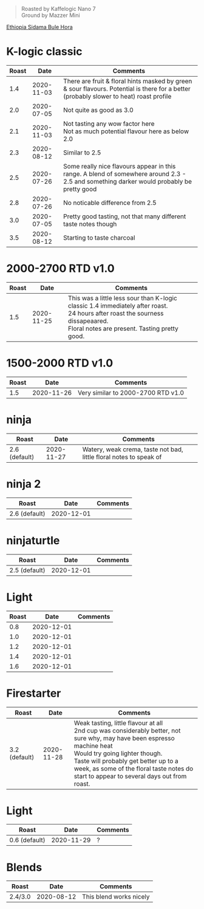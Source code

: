 > Roasted by Kaffelogic Nano 7<br>
> Ground by Mazzer Mini

[Ethiopia Sidama Bule Hora](https://www.greenbeanhouse.co.nz/product/2084244)

# K-logic classic

| Roast | Date       | Comments |
|-------|------------|-------
| 1.4   | 2020-11-03 | There are fruit & floral hints masked by green & sour flavours. Potential is there for a better (probably slower to heat) roast profile
| 2.0   | 2020-07-05 | Not quite as good as 3.0
| 2.1   | 2020-11-03 | Not tasting any wow factor here<br>Not as much potential flavour here as below 2.0
| 2.3   | 2020-08-12 | Similar to 2.5
| 2.5   | 2020-07-26 | Some really nice flavours appear in this range. A blend of somewhere around 2.3 - 2.5 and something darker would probably be pretty good
| 2.8   | 2020-07-26 | No noticable difference from 2.5
| 3.0   | 2020-07-05 | Pretty good tasting, not that many different taste notes though
| 3.5   | 2020-08-12 | Starting to taste charcoal

# 2000-2700 RTD v1.0

| Roast | Date       | Comments |
|-------|------------|-------
| 1.5   | 2020-11-25 | This was a little less sour than K-logic classic 1.4 immediately after roast.<br>24 hours after roast the sourness dissapeaared.<br>Floral notes are present. Tasting pretty good.

# 1500-2000 RTD v1.0

| Roast | Date       | Comments |
|-------|------------|-------
| 1.5   | 2020-11-26 | Very similar to 2000-2700 RTD v1.0

# ninja

| Roast | Date       | Comments |
|-------|------------|-------
| 2.6 (default) | 2020-11-27 | Watery, weak crema, taste not bad, little floral notes to speak of

# ninja 2

| Roast | Date       | Comments |
|-------|------------|-------
| 2.6 (default) | 2020-12-01 | 

# ninjaturtle

| Roast | Date       | Comments |
|-------|------------|-------
| 2.5 (default) | 2020-12-01 | 

# Light

| Roast | Date       | Comments |
|-------|------------|-------
| 0.8 | 2020-12-01 | 
| 1.0 | 2020-12-01 | 
| 1.2 | 2020-12-01 | 
| 1.4 | 2020-12-01 | 
| 1.6 | 2020-12-01 | 

# Firestarter

| Roast | Date       | Comments |
|-------|------------|-------
| 3.2 (default) | 2020-11-28 | Weak tasting, little flavour at all<br>2nd cup was considerably better, not sure why, may have been espresso machine heat<br>Would try going lighter though.<br>Taste will probably get better up to a week, as some of the floral taste notes do start to appear to several days out from roast.

# Light

| Roast | Date       | Comments |
|-------|------------|-------
| 0.6 (default)    | 2020-11-29 | ?

# Blends

| Roast | Date       | Comments |
|-------|------------|-------
| 2.4/3.0 | 2020-08-12 | This blend works nicely
